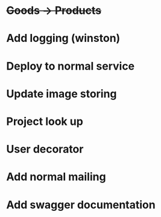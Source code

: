 # ~~Goods -> Products~~
# Add logging (winston)
# Deploy to normal service
# Update image storing
# Project look up
# User decorator
# Add normal mailing
# Add swagger documentation